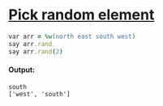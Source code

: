 [1]: http://rosettacode.org/wiki/Pick_random_element

# [Pick random element][1]

```ruby
var arr = %w(north east south west)
say arr.rand
say arr.rand(2)
```

#### Output:
```
south
['west', 'south']
```
